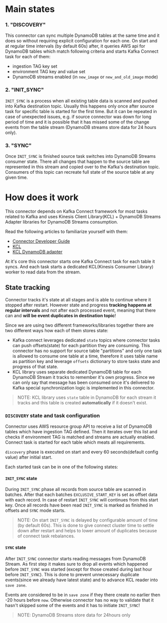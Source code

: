 
# Main states

### 1. "DISCOVERY"

This connector can sync multiple DynamoDB tables at the same time and it does so without requiring explicit configuration for each one. On start and at regular time intervals (by default 60s) after, it queries AWS api for DynamoDB tables which match following criteria and starts Kafka Connect task for each of them:
* ingestion TAG key set
* environment TAG key and value set
* DynamoDB streams enabled (in `new_image` or `new_and_old_image` mode)


### 2. "INIT_SYNC"

`INIT_SYNC` is a process when all existing table data is scanned and pushed into Kafka destination topic. Usually this happens only once after source task for specific table is started for the first time. But it can be repeated in case of unexpected issues, e.g. if source connector was down for long period of time and it is possible that it has missed some of the change events from the table stream (DynamoDB streams store data for 24 hours only). 

### 3. "SYNC"

Once `INIT_SYNC` is finished source task switches into DynamoDB Streams consumer state. There all changes that happen to the source table are represented in this stream and copied over to the Kafka's destination topic. Consumers of this topic can recreate full state of the source table at any given time.

# How does it work

This connector depends on Kafka Connect framework for most tasks related to Kafka and uses Kinesis Client Library(KCL) + DynamoDB Streams Adapter libraries for DynamoDB Streams consumption. 

Read the following articles to familiarize yourself with them:
* [Connector Developer Guide](https://docs.confluent.io/current/connect/devguide.html)
* [KCL](https://docs.aws.amazon.com/streams/latest/dev/developing-consumers-with-kcl.html)
* [KCL DynamoDB adapter](https://docs.aws.amazon.com/amazondynamodb/latest/developerguide/Streams.KCLAdapter.html)

At it's core this connector starts one Kafka Connect task for each table it syncs. And each task starts a dedicated KCL(Kinesis Consumer Library) worker to read data from the stream. 

## State tracking 

Connector tracks it's state at all stages and is able to continue where it stopped after restart. However state and progress **tracking happens at regular intervals** and not after each processed event, meaning that there can and **will be event duplicates in destination topic**!

Since we are using two different frameworks/libraries together there are two different ways how each of them stores state:
* Kafka connect leverages dedicated `state` topics where connector tasks can push offsets(state) for each partition they are consuming. This connector has no support for source table "partitions" and only one task is allowed to consume one table at a time, therefore it uses table name as partition key and leverage `offsets` dictionary to store tasks state and progress of that state.
* KCL library uses separate dedicated DynamoDB table for each DynamoDB Stream it tracks to remember it's own progress. Since we can only say that message has been consumed once it's delivered to Kafka special synchronization logic is implemented in this connector.
  
> NOTE: KCL library uses `state` table in DynamoDB for each stream it tracks and this table is created **automatically** if it doesn't exist.

### `DISCOVERY` state and task configuration

Connector uses AWS resource group API to receive a list of DynamoDB tables which have ingestion TAG defined. Then it iterates over this list and checks if environment TAG is matched and streams are actually enabled. Connect task is started for each table which meats all requirements.

`discovery` phase is executed on start and every 60 seconds(default config value) after initial start. 

Each started task can be in one of the following states:

 #### `INIT_SYNC` state 

During `INIT_SYNC` phase all records from source table are scanned in batches. After that each batches `EXCLUSIVE_START_KEY` is set as offset data with each record. In case of restart `INIT_SYNC` will continues from this start key. Once all records have been read `INIT_SYNC` is marked as finished in offsets and `SYNC` mode starts. 

> NOTE: On start `INIT_SYNC` is delayed by configurable amount of time (by default 60s). This is done to give connect cluster time to settle down after restart and helps to lower amount of duplicates because of connect task rebalances.

#### `SYNC` state

After `INIT_SYNC` connector starts reading messages from DynamoDB Stream. As first step it makes sure to drop all events which happened before `INIT_SYNC` was started (except for those created during last hour before `INIT_SYNC`). This is done to prevent unnecessary duplicate events(since we already have latest state) and to advance KCL reader into `save zone`. 

Events are considered to be in `save zone` if they there create no earlier then -20 hours before `now`. Otherwise connector has no way to validate that it hasn't skipped some of the events and it has to initiate `INIT_SYNC`!

> NOTE: DynamoDB Streams store data for 24hours only
